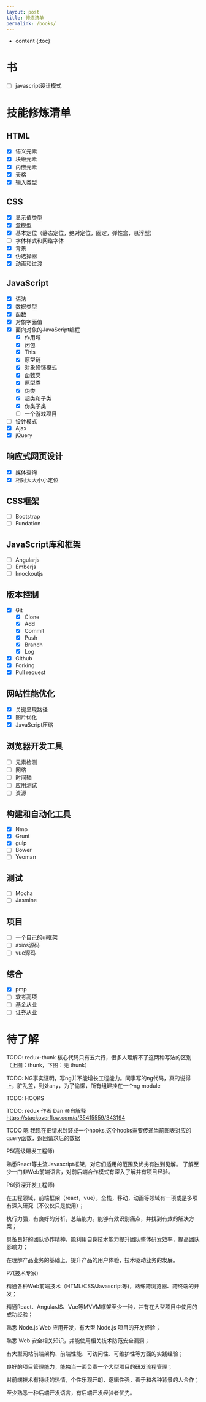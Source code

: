 ```yaml
---
layout: post
title: 修炼清单
permalink: /books/
---
```


* content
{:toc}

# 书

- [ ] javascript设计模式

# 技能修炼清单

## HTML

- [x] 语义元素
- [x] 块级元素
- [x] 内嵌元素
- [x] 表格
- [x] 输入类型

## CSS

- [x] 显示值类型
- [x] 盒模型
- [x] 基本定位（静态定位，绝对定位，固定，弹性盒，悬浮型）
- [ ] 字体样式和网络字体
- [x] 背景
- [x] 伪选择器
- [x] 动画和过渡

## JavaScript

- [x] 语法
- [x] 数据类型
- [x] 函数
- [x] 对象字面值
- [x] 面向对象的JavaScript编程
  - [x] 作用域
  - [x] 闭包
  - [x] This
  - [x] 原型链
  - [x] 对象修饰模式
  - [x] 函数类
  - [x] 原型类
  - [x] 伪类
  - [x] 超类和子类
  - [x] 伪类子类
  - [ ] 一个游戏项目
- [ ] 设计模式
- [x] Ajax
- [x] jQuery

## 响应式网页设计

- [x] 媒体查询
- [x] 相对大大小小定位

## CSS框架

- [ ] Bootstrap
- [ ] Fundation

## JavaScript库和框架

- [ ] Angularjs
- [ ] Emberjs
- [ ] knockoutjs

## 版本控制

- [x] Git
  - [x] Clone
  - [x] Add
  - [x] Commit
  - [x] Push
  - [x] Branch
  - [x] Log
- [x] Github
- [x] Forking
- [x] Pull request

## 网站性能优化

- [x] 关键呈现路径
- [x] 图片优化
- [x] JavaScript压缩

## 浏览器开发工具

- [ ] 元素检测
- [ ] 网络
- [ ] 时间轴
- [ ] 应用测试
- [ ] 资源

## 构建和自动化工具

- [x] Nmp
- [x] Grunt
- [x] gulp
- [ ] Bower
- [ ] Yeoman

## 测试

- [ ] Mocha
- [ ] Jasmine

## 项目

- [ ] 一个自己的ui框架
- [ ] axios源码
- [ ] vue源码

## 综合

- [x] pmp
- [ ] 软考高项
- [ ] 基金从业
- [ ] 证券从业

# 待了解

TODO: redux-thunk 核心代码只有五六行，很多人理解不了这两种写法的区别（上图：thunk，下图：无 thunk）

TODO: NG事实证明，写ng并不能增长工程能力。同事写的ng代码，真的说得上，脏乱差，到处any，为了偷懒，所有组建挂在一个ng module

TODO: HOOKS

TODO: redux 作者 Dan 亲自解释 <https://stackoverflow.com/a/35415559/343194>

TODO 嗯 我现在把请求封装成一个hooks,这个hooks需要传递当前图表对应的query函数，返回请求后的数据

P5(高级研发工程师)

熟悉React等主流Javascript框架，对它们适用的范围及优劣有独到见解。
了解至少一门非Web前端语言，对前后端合作模式有深入了解并有项目经验。

P6(资深开发工程师)

 在工程领域，前端框架（react，vue），全栈，移动，动画等领域有一项或是多项有深入研究（不仅仅只是使用）；

 执行力强，有良好的分析，总结能力。能够有效识别痛点，并找到有效的解决方案；

 具备良好的团队协作精神，能利用自身技术能力提升团队整体研发效率，提高团队影响力；

在理解产品业务的基础上，提升产品的用户体验，技术驱动业务的发展。

P7(技术专家)

 精通各种Web前端技术（HTML/CSS/Javascript等)，熟练跨浏览器、跨终端的开发；

 精通React、AngularJS、Vue等MVVM框架至少一种，并有在大型项目中使用的成功经验；

 熟悉 Node.js Web 应用开发，有大型 Node.js 项目的开发经验；

 熟悉 Web 安全相关知识，并能使用相关技术防范安全漏洞；

有大型网站前端架构、前端性能、可访问性、可维护性等方面的实践经验；

 良好的项目管理能力，能独当一面负责一个大型项目的研发流程管理；

对前端技术有持续的热情，个性乐观开朗，逻辑性强，善于和各种背景的人合作；

 至少熟悉一种后端开发语言，有后端开发经验者优先。
